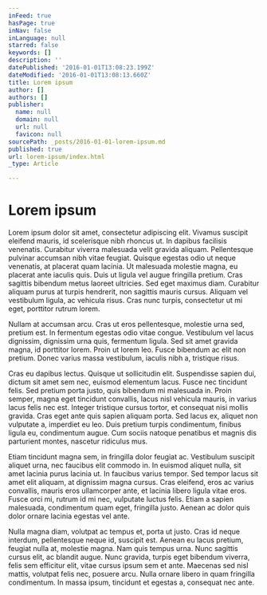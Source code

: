 ```yaml
---
inFeed: true
hasPage: true
inNav: false
inLanguage: null
starred: false
keywords: []
description: ''
datePublished: '2016-01-01T13:08:23.199Z'
dateModified: '2016-01-01T13:08:13.660Z'
title: Lorem ipsum
author: []
authors: []
publisher:
  name: null
  domain: null
  url: null
  favicon: null
sourcePath: _posts/2016-01-01-lorem-ipsum.md
published: true
url: lorem-ipsum/index.html
_type: Article

---
```

# Lorem ipsum

Lorem ipsum dolor sit amet, consectetur adipiscing elit. Vivamus suscipit eleifend mauris, id scelerisque nibh rhoncus ut. In dapibus facilisis venenatis. Curabitur viverra malesuada velit gravida aliquam. Pellentesque pulvinar accumsan nibh vitae feugiat. Quisque egestas odio ut neque venenatis, at placerat quam lacinia. Ut malesuada molestie magna, eu placerat ante iaculis quis. Duis ut ligula vel augue fringilla pretium. Cras sagittis bibendum metus laoreet ultricies. Sed eget maximus diam. Curabitur aliquam purus at turpis hendrerit, non sagittis mauris cursus. Aliquam vel vestibulum ligula, ac vehicula risus. Cras nunc turpis, consectetur ut mi eget, porttitor rutrum lorem.

Nullam at accumsan arcu. Cras ut eros pellentesque, molestie urna sed, pretium est. In fermentum egestas odio vitae congue. Vestibulum vel lacus dignissim, dignissim urna quis, fermentum ligula. Sed sit amet gravida magna, id porttitor lorem. Proin ut lorem leo. Fusce bibendum ac elit non pretium. Donec varius massa vestibulum, iaculis nibh a, tristique risus.

Cras eu dapibus lectus. Quisque ut sollicitudin elit. Suspendisse sapien dui, dictum sit amet sem nec, euismod elementum lacus. Fusce nec tincidunt felis. Sed pretium porta justo, quis bibendum mi malesuada in. Proin semper, magna eget tincidunt convallis, lacus nisl vehicula mauris, in varius lacus felis nec est. Integer tristique cursus tortor, et consequat nisi mollis gravida. Cras eget ante quis sapien aliquam porta. Sed lacus ex, aliquet non vulputate a, imperdiet eu leo. Duis pretium turpis condimentum, finibus ligula eu, condimentum augue. Cum sociis natoque penatibus et magnis dis parturient montes, nascetur ridiculus mus.

Etiam tincidunt magna sem, in fringilla dolor feugiat ac. Vestibulum suscipit aliquet urna, nec faucibus elit commodo in. In euismod aliquet nulla, sit amet lacinia purus lacinia ut. In faucibus varius tempor. Sed tempor lacus sit amet elit aliquam, at dignissim magna cursus. Cras eleifend, eros ac varius convallis, mauris eros ullamcorper ante, et lacinia libero ligula vitae eros. Fusce orci mi, rutrum id mi nec, vulputate luctus felis. Etiam a sapien malesuada, condimentum quam eget, fringilla justo. Aenean ac dolor quis dolor ornare lacinia egestas vel ante.

Nulla magna diam, volutpat ac tempus et, porta ut justo. Cras id neque interdum, pellentesque neque id, suscipit est. Aenean eu lacus pretium, feugiat nulla at, molestie magna. Nam quis tempus urna. Nunc sagittis cursus elit, ac blandit augue. Nunc gravida, turpis eget bibendum viverra, felis sem efficitur elit, vitae cursus ipsum sem et ante. Maecenas sed nisl mattis, volutpat felis nec, posuere arcu. Nulla ornare libero in quam fringilla condimentum. In massa ipsum, tincidunt et egestas a, consequat nec ante.